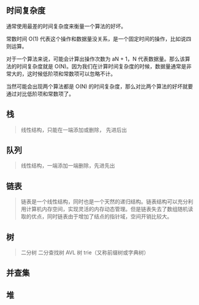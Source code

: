 ## 时间复杂度

通常使用最差的时间复杂度来衡量一个算法的好坏。

常数时间 O(1) 代表这个操作和数据量没关系，是一个固定时间的操作，比如说四则运算。

对于一个算法来说，可能会计算出操作次数为 aN + 1，N 代表数据量。那么该算法的时间复杂度就是 O(N)。因为我们在计算时间复杂度的时候，数据量通常是非常大的，这时候低阶项和常数项可以忽略不计。

当然可能会出现两个算法都是 O(N) 的时间复杂度，那么对比两个算法的好坏就要通过对比低阶项和常数项了。

## 栈

> 线性结构，只能在一端添加或删除， 先进后出

## 队列

> 线性结构，一端添加一端删除，先进先出

## 链表

> 链表是一个线性结构，同时也是一个天然的递归结构。链表结构可以充分利用计算机内存空间，实现灵活的内存动态管理。但是链表失去了数组随机读取的优点，同时链表由于增加了结点的指针域，空间开销比较大。

## 树

> 二分树 二分查找树 AVL 树 trie（又称前缀树或字典树）

## 并查集


## 堆